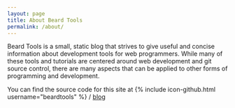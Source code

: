 ```yaml
---
layout: page
title: About Beard Tools
permalink: /about/
---
```


Beard Tools is a small, static blog that strives to give useful and concise information about development tools for web programmers. While many of these tools and tutorials are centered around web development and git source control, there are many aspects that can be applied to other forms of programming and development.

You can find the source code for this site at
{% include icon-github.html username="beardtools" %} /
[blog](https://github.com/beardtools/blog)
